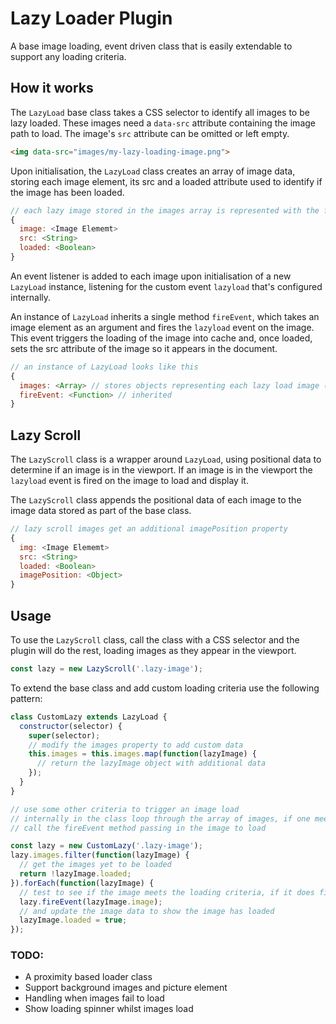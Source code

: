 # Lazy Loader Plugin

A base image loading, event driven class that is easily extendable to support any loading criteria.

## How it works

The `LazyLoad` base class takes a CSS selector to identify all images to be lazy loaded. These images need a `data-src` attribute containing the image path to load. The image's `src` attribute can be omitted or left empty.

```html
<img data-src="images/my-lazy-loading-image.png">
```

Upon initialisation, the `LazyLoad` class creates an array of image data, storing each image element, its src and a loaded attribute used to identify if the image has been loaded.

```javascript
// each lazy image stored in the images array is represented with the following data structure
{
  image: <Image Elememt>
  src: <String>
  loaded: <Boolean>
}
```

An event listener is added to each image upon initialisation of a new `LazyLoad` instance, listening for the custom event `lazyload` that's configured internally.

An instance of `LazyLoad` inherits a single method `fireEvent`, which takes an image element as an argument and fires the `lazyload` event on the image. This event triggers the loading of the image into cache and, once loaded, sets the src attribute of the image so it appears in the document.

```javascript
// an instance of LazyLoad looks like this
{
  images: <Array> // stores objects representing each lazy load image (see above for data structure)
  fireEvent: <Function> // inherited
}
```

## Lazy Scroll

The `LazyScroll` class is a wrapper around `LazyLoad`, using positional data to determine if an image is in the viewport. If an image is in the viewport the `lazyload` event is fired on the image to load and display it.

The `LazyScroll` class appends the positional data of each image to the image data stored as part of the base class.

```javascript
// lazy scroll images get an additional imagePosition property
{
  img: <Image Elememt>
  src: <String>
  loaded: <Boolean>
  imagePosition: <Object>
}
```

## Usage

To use the `LazyScroll` class, call the class with a CSS selector and the plugin will do the rest, loading images as they appear in the viewport.

```javascript
const lazy = new LazyScroll('.lazy-image');
```

To extend the base class and add custom loading criteria use the following pattern:

```javascript
class CustomLazy extends LazyLoad {
  constructor(selector) {
    super(selector);
    // modify the images property to add custom data 
    this.images = this.images.map(function(lazyImage) {
      // return the lazyImage object with additional data
    });
  }
}

// use some other criteria to trigger an image load
// internally in the class loop through the array of images, if one meets the criteria to load
// call the fireEvent method passing in the image to load

const lazy = new CustomLazy('.lazy-image');
lazy.images.filter(function(lazyImage) {
  // get the images yet to be loaded
  return !lazyImage.loaded;
}).forEach(function(lazyImage) {
  // test to see if the image meets the loading criteria, if it does fire the event
  lazy.fireEvent(lazyImage.image);
  // and update the image data to show the image has loaded
  lazyImage.loaded = true;
});
```

### TODO:
* A proximity based loader class
* Support background images and picture element
* Handling when images fail to load
* Show loading spinner whilst images load

